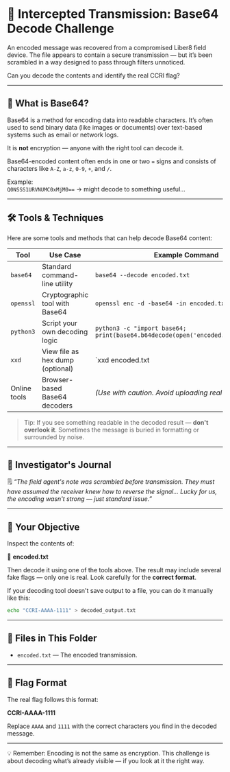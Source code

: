 # 📡 Intercepted Transmission: Base64 Decode Challenge

An encoded message was recovered from a compromised Liber8 field device. The file appears to contain a secure transmission — but it’s been scrambled in a way designed to pass through filters unnoticed.

Can you decode the contents and identify the real CCRI flag?

---

## 🧠 What is Base64?

Base64 is a method for encoding data into readable characters. It’s often used to send binary data (like images or documents) over text-based systems such as email or network logs.

It is **not** encryption — anyone with the right tool can decode it.

Base64-encoded content often ends in one or two `=` signs and consists of characters like `A-Z`, `a-z`, `0-9`, `+`, and `/`.

Example:  
`Q0NSSS1URVNUMC0xMjM0==` → might decode to something useful...

---

## 🛠 Tools & Techniques

Here are some tools and methods that can help decode Base64 content:

| Tool         | Use Case                          | Example Command                          |
|--------------|-----------------------------------|-------------------------------------------|
| `base64`     | Standard command-line utility     | `base64 --decode encoded.txt`            |
| `openssl`    | Cryptographic tool with Base64    | `openssl enc -d -base64 -in encoded.txt` |
| `python3`    | Script your own decoding logic    | `python3 -c "import base64; print(base64.b64decode(open('encoded.txt').read()))"` |
| `xxd`        | View file as hex dump (optional)  | `xxd encoded.txt | less`                |
| Online tools | Browser-based Base64 decoders     | *(Use with caution. Avoid uploading real flags.)* |

> Tip: If you see something readable in the decoded result — **don't overlook it**. Sometimes the message is buried in formatting or surrounded by noise.

---

## 🧩 Investigator's Journal

🗒️ *“The field agent's note was scrambled before transmission. They must have assumed the receiver knew how to reverse the signal... Lucky for us, the encoding wasn't strong — just standard issue.”*

---

## 📝 Your Objective

Inspect the contents of:

📁 **encoded.txt**

Then decode it using one of the tools above. The result may include several fake flags — only one is real. Look carefully for the **correct format**.

If your decoding tool doesn't save output to a file, you can do it manually like this:

```bash
echo "CCRI-AAAA-1111" > decoded_output.txt
````

---

## 📂 Files in This Folder

* `encoded.txt` — The encoded transmission.

---

## 🏁 Flag Format

The real flag follows this format:

**CCRI-AAAA-1111**

Replace `AAAA` and `1111` with the correct characters you find in the decoded message.

---

💡 Remember: Encoding is not the same as encryption. This challenge is about decoding what’s already visible — if you look at it the right way.
